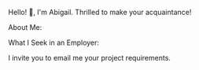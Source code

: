 
Hello! 👋, I'm Abigail.
Thrilled to make your acquaintance!

About Me:

What I Seek in an Employer:

I invite you to email me your project requirements.


